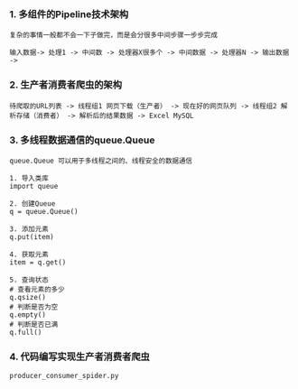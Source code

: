 ### 1. 多组件的Pipeline技术架构
```
复杂的事情一般都不会一下子做完，而是会分很多中间步骤一步步完成

输入数据-> 处理1 -> 中间数 -> 处理器X很多个 -> 中间数据 -> 处理器N -> 输出数据 -> 
```

### 2. 生产者消费者爬虫的架构
```
待爬取的URL列表 -> 线程组1 网页下载（生产者） -> 现在好的网页队列 -> 线程组2 解析存储（消费者） -> 解析后的结果数据 -> Excel MySQL
```

### 3. 多线程数据通信的queue.Queue
```
queue.Queue 可以用于多线程之间的、线程安全的数据通信

1. 导入类库
import queue

2. 创建Queue
q = queue.Queue()

3. 添加元素
q.put(item)

4. 获取元素
item = q.get()

5. 查询状态
# 查看元素的多少
q.qsize()
# 判断是否为空
q.empty()
# 判断是否已满
q.full()

```

### 4. 代码编写实现生产者消费者爬虫
```
producer_consumer_spider.py
```

